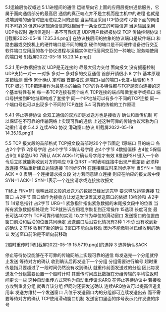 5.1运输层协议概述
5.1.1进程间的通信
运输层向它上面的应用层提供通信服务，它属于面向通信部分的最高层
通信的真正端点并不是主机而是主机中的进程
也就是说端到端的通信时应用进程之间的通信
当运输层采用TCP协议时 尽管下面的网络时不可靠的 但这种逻辑通信信道就相当于一条全双工的可靠信道
当运输层采用UDP协议时 通信信道时一条不可靠信道
 UDP用户数据报协议 
 TCP 传输控制协议 
 ![[截屏2022-05-18 17.35.34.png]]
 在协议栈层间的抽象的协议端口是软件端口
 和路由器或交换机上的硬件端口是不同的概念 
 硬件的端口是不同硬件设备进行交互 
 软件端口应用层的各个协议进程与运输实体进行层间交互的一种地址
 服务端使用的端口号
 ![[截屏2022-05-18 18.23.14.png]]

5.2.1 用户数据报协议
UDP是无连接的 尽最大努力交付 面向报文 没有拥塞控制
UDP支持一对一 一对多 多对一 多对多的交互通信 首部开销很小 8 字节
基本原理 差错检测 重传 累计确认 定时器 
首部格式 
源端口+目的端口+长度+检验和
5.3 TCP 概述
TCP把连接作为最基本的抽象 TCP的许多特性都与TCP是面向连接的这个基本特性有关
每一条TCP连接有两个端点 TCP连接的端点叫做套接字或插口 端口号拼接到IP地址即构成了套接字
同一个IP地址可以有多个不同的TCP连接 
同一个端口号也可以出现多个不同的TCP连接
5.4 可靠的传输的工作原理

5.4.1 停止等待协议
全双工通信的双方即是发送方也是接收方
确认和重传机制 可以保证在不可靠的传输网络上实现可靠的通信 上述这种可靠的传输协议常称为自动重传请求
5.4.2 连续ARQ 协议
滑动窗口协议 ![[截屏2022-05-19 14.35.16.png]]

5.5 TCP 报文段的首部格式
TCP报文段首部时20个字节固定
1源端口 目的端口 各占2个字节
2序号字段 占4个字节
3确认号字段 占4个字节
4数据偏移 占4位
5保留 占6位
6紧急URG 
7确认 ACK ACK=1时确认号字段才有效
8推送PSH 键入一个命令后立即就能狗收到对方的响应
9复位RST =1时表明连接中出现严重差错 必须释放连接 然后重新建立运输连接 
10同步SYN 在连接建立时来同步序号 当SYN = 1而ACK = 0 表明一个连接请求报文段 对方若同意建立连接 则应在响应的报文段中使SYN=1 ACK=1 
SYN=1表示一个连接请求或连接接收报文

11终止 FIN=1时 表明此报文段的发送方的数据已经发送完毕 要求释放运输连接
12窗口 占2字节 窗口值作为接收方让发送发设置其发送窗口的依据
13检验和 占2字节
14紧急指针 占2字节 URG=1 紧急指针指出紧急数据的末尾报文段中的位置  当所有紧急数据都处理完 TCP就告诉应用程序恢复到正常操作
15选项 长度可变 最长可达40字节 
TCP可靠传输的实现
1以字节为单位的滑动窗口 发送窗口的位置由窗口前沿和后沿的位置共同确定 发送窗口后沿变化情况有2种
1 不动 没有收到新的确认
2 前移 收到了新的确认
3窗口不能向后移动 因为不能撤销掉已经收到的确认
发送窗口前沿是不断向前移动 

2超时重传时间![[截屏2022-05-19 15.57.19.png]]的选择
3 选择确认SACK


停止等待协议能够在不可靠的传输网络上实现可靠的通信
每发送完一个分组就停止发送 等待对方的确认
收到确认后再发送下一个分组 分组需要进行编号
超时重传是指只要超过了一段时间仍然没有收到确认 就重传前面发送过的分组 因此每发送发个分组需要设置一个超时计时 其重传时间应比数据在分组传输的平均往返时间更长一些
这种自动重传方式常称为自动重传请求ARQ
在停止等待协议中 若接收方收到重复分组 就丢弃该分组 但同时还要发送确认 
连续ARQ协议可以提高信道复用率 发送方维持一个发送窗口 凡位于发送窗口内的分组都可连续发送出去 而不需要等待对方的确认
TCP使用滑动窗口机制 发送窗口里面的序号表示允许发送的序号 



